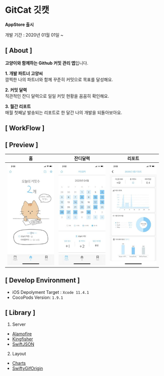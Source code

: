 # GitCat 깃캣

**AppStore 출시**

개발 기간 : 2020년 01월 01일 ~ 


## [ About ]

**고양이와 함께하는 Github 커밋 관리 앱**입니다.

**1. 개발 파트너 고양씨** <br>
깜찍한 나의 파트너와 함께 꾸준히 커밋으로 목표를 달성해요. 

**2. 커밋 달력** <br>
직관적인 잔디 달력으로 일일 커밋 현황을 꼼꼼히 확인해요.

**3. 월간 리포트** <br>
매월 첫째날 발송되는 리포트로 한 달간 나의 개발을 되돌아보아요.

## [ WorkFlow ]             

## [ Preview ]
| 홈                    | 잔디달력                                  | 리포트                                  |
|:------------------------------:|:---------------------------------:|:---------------------------------:|
|![](ReadmeResource/screenshot_1.jpeg) |![](ReadmeResource/screenshot_2.jpeg) |![](ReadmeResource/screenshot_3.jpeg) |


## [ Develop Environment ]
- iOS Depolyment Target : `Xcode 11.4.1`
- CocoPods Version:  `1.9.1`


## [ Library ]

1. Server
- [Alamofire](https://github.com/Alamofire/Alamofire)
- [Kingfisher](https://github.com/onevcat/Kingfisher)
- [SwiftJSON](https://github.com/SwiftyJSON/SwiftyJSON)

2. Layout
- [Charts](https://github.com/danielgindi/Charts)
- [SwiftyGifOrigin](https://github.com/swiftgif/SwiftGif)

